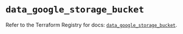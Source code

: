 # `data_google_storage_bucket`

Refer to the Terraform Registry for docs: [`data_google_storage_bucket`](https://registry.terraform.io/providers/hashicorp/google/6.11.2/docs/data-sources/storage_bucket).
